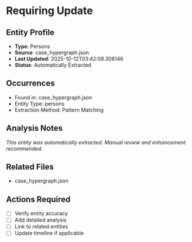 # Requiring Update

## Entity Profile
- **Type**: Persons
- **Source**: case_hypergraph.json
- **Last Updated**: 2025-10-12T03:42:08.306146
- **Status**: Automatically Extracted

## Occurrences
- Found in: case_hypergraph.json
- Entity Type: persons
- Extraction Method: Pattern Matching

## Analysis Notes
*This entity was automatically extracted. Manual review and enhancement recommended.*

## Related Files
- case_hypergraph.json

## Actions Required
- [ ] Verify entity accuracy
- [ ] Add detailed analysis
- [ ] Link to related entities
- [ ] Update timeline if applicable
